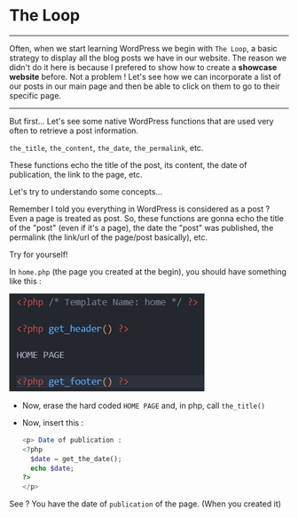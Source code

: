 # The Loop

---

Often, when we start learning WordPress we begin with `The Loop`, a basic strategy to display all the blog posts we have in our website. The reason we didn't do it here is because I prefered to show how to create a **showcase website** before. Not a problem ! Let's see how we can incorporate a list of our posts in our main page and then be able to click on them to go to their specific page.

---

But first... Let's see some native WordPress functions that are used very often to retrieve a post information.

`the_title`, `the_content`, `the_date`, `the_permalink`, etc.

These functions echo the title of the post, its content, the date of publication, the link to the page, etc.

Let's try to understando some concepts...

Remember I told you everything in WordPress is considered as a post ? Even a page is treated as post. So, these functions are gonna echo the title of the "post" (even if it's a page), the date the "post" was published, the permalink (the link/url of the page/post basically), etc.

Try for yourself!

In `home.php` (the page you created at the begin), you should have something like this :

![alt text](image-11.png)

- Now, erase the hard coded `HOME PAGE` and, in php, call `the_title()`

- Now, insert this :

  ```php
  <p> Date of publication :
  <?php
    $date = get_the_date();
    echo $date;
  ?>
  </p>
  ```

See ? You have the date of `publication` of the page. (When you created it)
